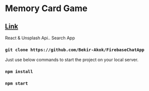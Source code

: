 # Memory Card Game
## <a href="https://kodluyoruz-3-hafta-search-app.vercel.app/" target="_blank">Link</a>
React & Unsplash Api.. Search App

### `git clone https://github.com/Bekir-Akok/FirebaseChatApp`
Just use below commands to start the project on your local server.

### `npm install`
### `npm start`

